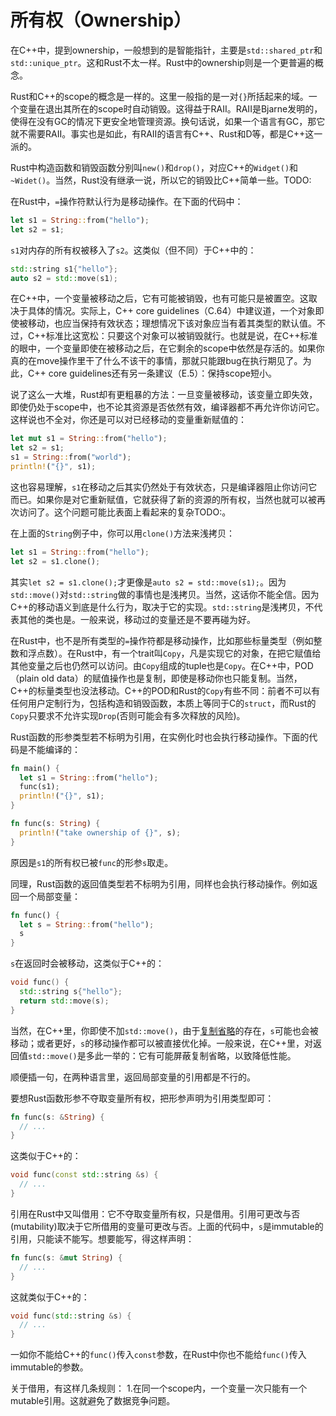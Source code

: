 # 所有权（Ownership）

在C++中，提到ownership，一般想到的是智能指针，主要是`std::shared_ptr`和`std::unique_ptr`。这和Rust不太一样。Rust中的ownership则是一个更普遍的概念。

Rust和C++的scope的概念是一样的。这里一般指的是一对`{}`所括起来的域。一个变量在退出其所在的scope时自动销毁。这得益于RAII。RAII是Bjarne发明的，使得在没有GC的情况下更安全地管理资源。换句话说，如果一个语言有GC，那它就不需要RAII。事实也是如此，有RAII的语言有C++、Rust和D等，都是C++这一派的。

Rust中构造函数和销毁函数分别叫`new()`和`drop()`，对应C++的`Widget()`和`~Widet()`。当然，Rust没有继承一说，所以它的销毁比C++简单一些。TODO:

在Rust中，`=`操作符默认行为是移动操作。在下面的代码中：

```rust
let s1 = String::from("hello");
let s2 = s1;
```

`s1`对内存的所有权被移入了`s2`。这类似（但不同）于C++中的：

```cpp
std::string s1{"hello"};
auto s2 = std::move(s1);
```

在C++中，一个变量被移动之后，它有可能被销毁，也有可能只是被置空。这取决于具体的情况。实际上，C++ core guidelines（C.64）中建议道，一个对象即使被移动，也应当保持有效状态；理想情况下该对象应当有着其类型的默认值。不过，C++标准比这宽松：只要这个对象可以被销毁就行。也就是说，在C++标准的眼中，一个变量即使在被移动之后，在它剩余的scope中依然是存活的。如果你真的在move操作里干了什么不该干的事情，那就只能跟bug在执行期见了。为此，C++ core guidelines还有另一条建议（E.5）：保持scope短小。

说了这么一大堆，Rust却有更粗暴的方法：一旦变量被移动，该变量立即失效，即使仍处于scope中，也不论其资源是否依然有效，编译器都不再允许你访问它。这样说也不全对，你还是可以对已经移动的变量重新赋值的：

```rust
let mut s1 = String::from("hello");
let s2 = s1;
s1 = String::from("world");
println!("{}", s1);
```

这也容易理解，`s1`在移动之后其实仍然处于有效状态，只是编译器阻止你访问它而已。如果你是对它重新赋值，它就获得了新的资源的所有权，当然也就可以被再次访问了。这个问题可能比表面上看起来的复杂TODO:。

在上面的`String`例子中，你可以用`clone()`方法来浅拷贝：

```rust
let s1 = String::from("hello");
let s2 = s1.clone();
```

其实`let s2 = s1.clone();`才更像是`auto s2 = std::move(s1);`。因为`std::move()`对`std::string`做的事情也是浅拷贝。当然，这话你不能全信。因为C++的移动语义到底是什么行为，取决于它的实现。`std::string`是浅拷贝，不代表其他的类也是。一般来说，移动过的变量还是不要再碰为好。

在Rust中，也不是所有类型的`=`操作符都是移动操作，比如那些标量类型（例如整数和浮点数）。在Rust中，有一个trait叫`Copy`，凡是实现它的对象，在把它赋值给其他变量之后也仍然可以访问。由`Copy`组成的tuple也是`Copy`。在C++中，POD（plain old data）的赋值操作也是复制，即使是移动你也只能复制。当然，C++的标量类型也没法移动。C++的POD和Rust的`Copy`有些不同：前者不可以有任何用户定制行为，包括构造和销毁函数，本质上等同于C的`struct`，而Rust的`Copy`只要求不允许实现`Drop`(否则可能会有多次释放的风险)。

Rust函数的形参类型若不标明为引用，在实例化时也会执行移动操作。下面的代码是不能编译的：

```rust
fn main() {
  let s1 = String::from("hello");
  func(s1);
  println!("{}", s1);
}

fn func(s: String) {
  println!("take ownership of {}", s);
}
```

原因是`s1`的所有权已被`func`的形参`s`取走。

同理，Rust函数的返回值类型若不标明为引用，同样也会执行移动操作。例如返回一个局部变量：

```rust
fn func() {
  let s = String::from("hello");
  s
}
```

`s`在返回时会被移动，这类似于C++的：

```cpp
void func() {
  std::string s{"hello"};
  return std::move(s);
}
```

当然，在C++里，你即使不加`std::move()`，由于[复制省略](https://en.cppreference.com/w/cpp/language/copy_elision)的存在，`s`可能也会被移动；或者更好，`s`的移动操作都可以被直接优化掉。一般来说，在C++里，对返回值`std::move()`是多此一举的：它有可能屏蔽复制省略，以致降低性能。

顺便插一句，在两种语言里，返回局部变量的引用都是不行的。

要想Rust函数形参不夺取变量所有权，把形参声明为引用类型即可：

```rust
fn func(s: &String) {
  // ...
}
```

这类似于C++的：

```cpp
void func(const std::string &s) {
  // ...
}
```

引用在Rust中又叫借用：它不夺取变量所有权，只是借用。引用可更改与否(mutability)取决于它所借用的变量可更改与否。上面的代码中，`s`是immutable的引用，只能读不能写。想要能写，得这样声明：

```rust
fn func(s: &mut String) {
  // ...
}
```

这就类似于C++的：

```cpp
void func(std::string &s) {
  // ...
}
```

一如你不能给C++的`func()`传入`const`参数，在Rust中你也不能给`func()`传入immutable的参数。

关于借用，有这样几条规则：
1.在同一个scope内，一个变量一次只能有一个mutable引用。这就避免了数据竞争问题。
